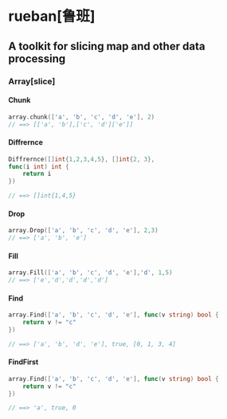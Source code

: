 # rueban[鲁班]

## A toolkit for slicing map and other data processing


### Array[slice]

#### Chunk

```go
array.chunk(['a', 'b', 'c', 'd', 'e'], 2)
// ==> [['a', 'b'],['c', 'd']['e']]
```

#### Diffrernce

```go
Diffrernce([]int{1,2,3,4,5}, []int{2, 3},
func(i int) int {
	return i
})

// ==> []int{1,4,5}
```


#### Drop

```go
array.Drop(['a', 'b', 'c', 'd', 'e'], 2,3)
// ==> ['a', 'b', 'e']
```


#### Fill

```go
array.Fill(['a', 'b', 'c', 'd', 'e'],'d', 1,5)
// ==> ['e','d','d','d','d']
```


#### Find

```go
array.Find(['a', 'b', 'c', 'd', 'e'], func(v string) bool {
	return v != "c"
})

// ==> ['a', 'b', 'd', 'e'], true, [0, 1, 3, 4]
```

#### FindFirst

```go
array.Find(['a', 'b', 'c', 'd', 'e'], func(v string) bool {
	return v != "c"
})

// ==> 'a', true, 0
```
